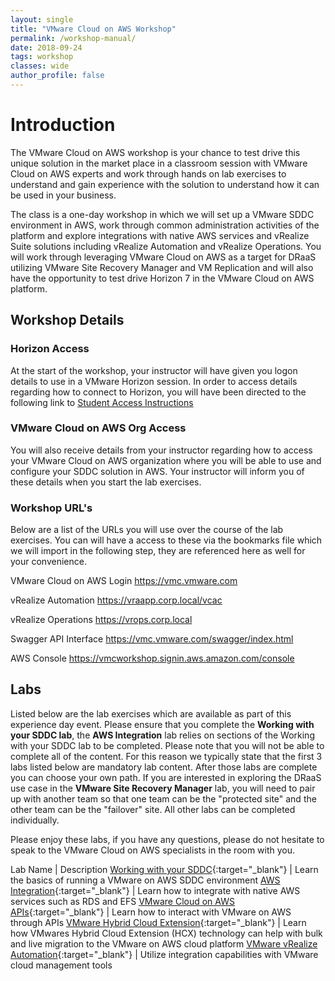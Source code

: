 ```yaml
---
layout: single
title: "VMware Cloud on AWS Workshop"
permalink: /workshop-manual/
date: 2018-09-24
tags: workshop
classes: wide
author_profile: false
---
```

# Introduction

The VMware Cloud on AWS workshop is your chance to test drive this unique solution in the market place in a classroom session with VMware Cloud on AWS experts and work through hands on lab exercises to understand and gain experience with the solution to understand how it can be used in your business.

The class is a one-day workshop in which we will set up a VMware SDDC environment in AWS, work through common administration activities of the platform and explore integrations with native AWS services and vRealize Suite solutions including vRealize Automation and vRealize Operations.
You will work through leveraging VMware Cloud on AWS as a target for DRaaS utilizing VMware Site Recovery Manager and VM Replication and will also have the opportunity to test drive Horizon 7 in the VMware Cloud on AWS platform.

## Workshop Details

### Horizon Access

At the start of the workshop, your instructor will have given you logon details to use in a VMware Horizon session. In order to access details regarding how to connect to Horizon, you will have been directed to the following link to [Student Access Instructions](https://vmc-field-team.github.io/student-access/)

### VMware Cloud on AWS Org Access

You will also receive details from your instructor regarding how to access your VMware Cloud on AWS organization where you will be able to use and configure your SDDC solution in AWS. Your instructor will inform you of these details when you start the lab exercises.
<!--
### Location of Files

Any file(s) referenced in this manual are located in the Z: drive of the Horizon desktop you are assigned
-->
### Workshop URL's

Below are a list of the URLs you will use over the course of the lab exercises. You can will have a access to these via the bookmarks file which we will import in the following step, they are referenced here as well for your convenience.

VMware Cloud on AWS Login <https://vmc.vmware.com>

vRealize Automation <https://vraapp.corp.local/vcac>

vRealize Operations <https://vrops.corp.local>

Swagger API Interface <https://vmc.vmware.com/swagger/index.html>

AWS Console <https://vmcworkshop.signin.aws.amazon.com/console>
<!--
### Workshop Bookmarks

Import Bookmarks into Chrome by double clicking the Chrome Icon on your Desktop (Preferred browser for workshop)

![bookmarks-01](https://s3-us-west-2.amazonaws.com/vmc-workshops-images/workshop-manual/Screenshot+at+Sep+24+22-00-45.png)

1. Click on the three dots on the top right corner
2. Select **Bookmarks**
3. Select **Import bookmarks and settings**
    ![bookmarks-02](https://s3-us-west-2.amazonaws.com/vmc-workshops-images/workshop-manual/Screenshot+at+Sep+24+22-02-56.png)
4. Click on the down arrow where it states "Microsoft Edge"
5. Select **Bookmarks HTML File**  
6. Click **Choose File**  
    ![bookmarks-03](https://s3-us-west-2.amazonaws.com/vmc-workshops-images/workshop-manual/Screenshot+at+Sep+24+22-03-42.png)
7. Navigate to the Z: drive by going to **This PC > Z:\p**
8. Select **bookmarks_vmc_workshop**
9. Click **Open**
    ![bookmarks-04](https://s3-us-west-2.amazonaws.com/vmc-workshops-images/workshop-manual/Screenshot+at+Sep+24+22-04-34.png)
10. The final step is to click **Done** once you have successfully imported the bookmarks
    ![bookmarks-05](https://s3-us-west-2.amazonaws.com/vmc-workshops-images/workshop-manual/Screenshot+at+Sep+24+22-05-01.png)
-->
## Labs

Listed below are the lab exercises which are available as part of this experience day event. Please ensure that you complete the **Working with your SDDC lab**, the **AWS Integration** lab relies on sections of the Working with your SDDC lab to be completed. Please note that you will not be able to complete all of the content. For this reason we typically state that the first 3 labs listed below are mandatory lab content. After those labs are complete you can choose your own path. If you are interested in exploring the DRaaS use case in the **VMware Site Recovery Manager** lab, you will need to pair up with another team so that one team can be the "protected site" and the other team can be the "failover" site. All other labs can be completed individually.

Please enjoy these labs, if you have any questions, please do not hesitate to speak to the VMware Cloud on AWS specialists in the room with you.

Lab Name | Description
[Working with your SDDC](https://vmc-field-team.github.io/labs/v2/working-with-sddc-lab/){:target="_blank"} | Learn the basics of running a VMware on AWS SDDC environment
[AWS Integration](https://vmc-field-team.github.io/labs/v2/aws-integration-lab/){:target="_blank"} | Learn how to integrate with native AWS services such as RDS and EFS
[VMware Cloud on AWS APIs](https://vmc-field-team.github.io/labs/v2/api-lab/){:target="_blank"} | Learn how to interact with VMware on AWS through APIs
[VMware Hybrid Cloud Extension](https://vmc-field-team.github.io/labs/v2/hcx-lab/){:target="_blank"} | Learn how VMwares Hybrid Cloud Extension (HCX) technology can help with bulk and live migration to the VMware on AWS cloud platform
[VMware vRealize Automation](https://vmc-field-team.github.io/labs/v2/vra-lab/){:target="_blank"} | Utilize integration capabilities with VMware cloud management tools

<!--
[VMware Site Recovery Manager](https://vmc-field-team.github.io/labs/v2/srm-lab/){:target="_blank"} | Learn how you can utilize VMware on AWS for DRaaS use cases
-->